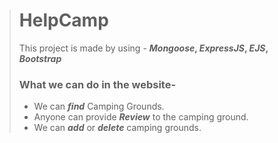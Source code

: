 ># HelpCamp
>This project is made by using -
>**_Mongoose_, _ExpressJS_, _EJS_, _Bootstrap_**
>### What we can do in the website-
>* We can **_find_** Camping Grounds.
>* Anyone can provide **_Review_** to the camping ground.
>* We can **_add_** or **_delete_** camping grounds.

